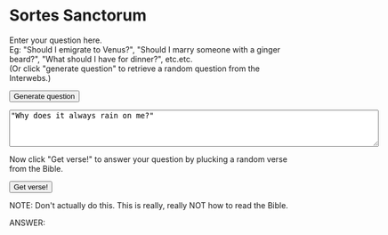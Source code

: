 # Sortes Sanctorum
Enter your question here. <br>
Eg: "Should I emigrate to Venus?", "Should I marry someone with a ginger beard?", "What should I have for dinner?", etc.etc.<br>
(Or click "generate question" to retrieve a random question from the Interwebs.)<br>

<button id="get_question">Generate question</button>

<textarea id="question" rows="4" cols="80">
"Why does it always rain on me?"
</textarea>

Now click "Get verse!" to answer your question by plucking a random verse from the Bible.<br>

<button id="generate">Get verse!</button>

NOTE: Don't actually do this. This is really, really NOT how to read the Bible.

ANSWER:
<div id="verse"></div>


<script src="https://code.jquery.com/jquery-3.2.1.min.js"></script>
<script type='text/javascript' src='https://api.stackexchange.com/js/2.0/all.js'></script>
<script>
var chapter_details
var total_verses

SE.init({
    clientId: 16095,
    key: 'ef9iDwUDndR9gPUsJdMnGg((',
    channelUrl: 'daveybiggers.github.io/sortes/blank',
    complete: function (data) { console.log("SE init complete - ", data.version); }
});

$().ready(function(){
    console.log("Loading verse counts...")
    $.getJSON( "/verse_counts.json", function(verse_counts) {
        chapter_details = verse_counts
        total_verses = verse_counts.reduce((total, n) => total + n.verses, 0);
        $("#sortes").html("Total verses: " + total_verses)
    })
})

$("#get_question").click(function(){
    url = "api.stackexchange.com/2.2/questions?order=desc&sort=activity&site=interpersonal"
    fetch(url)
        .then(function(data) {
            console.log("SE getting...")
            return data.json();
        })
        .then(function(json) {
            //$("#question").html(text)
            console.log(json)
            $("#question").html(json.items[0].title)
        })
        .catch(function(error) {
            console.log(error)
        })
})

$("#generate").click(function(){
    var api_key = "b74dfab83a3e06f0f01850c93466c29d"
    random_verse = Math.floor(Math.random() * (+total_verses - +1)) + +1;
    current_verse_total = 0
    current_chapter = 0
    while (random_verse > current_verse_total + chapter_details[current_chapter].verses) {
        current_verse_total += chapter_details[current_chapter].verses
        current_chapter += 1
    }
    chapter = chapter_details[current_chapter].name
    verse = random_verse - current_verse_total
    bible_ref = " (" + chapter + ":" + verse + ", KJV)"
    var url = "https://api.biblia.com/v1/bible/content/kjv.html?passage=" + chapter.split(" ").join("") + "." + verse + "&key=" + api_key
    fetch(url)
        .then(function(data) {
            console.log("Hi...")
            return data.text();
        })
        .then(function(text) {
            $("#verse").html(text + bible_ref)
            console.log(text)
        })
        .catch(function(error) {
            console.log(error)
        })
});
</script>

